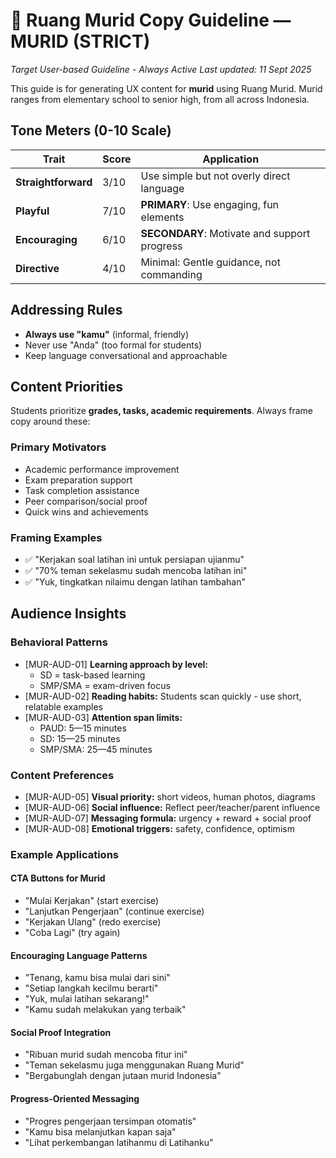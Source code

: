# 📄 Ruang Murid Copy Guideline — MURID (STRICT)
_Target User-based Guideline - Always Active_
_Last updated: 11 Sept 2025_

This guide is for generating UX content for **murid** using Ruang Murid. Murid ranges from elementary school to senior high, from all across Indonesia.

## Tone Meters (0-10 Scale)
| Trait | Score | Application |
|-------|-------|-------------|
| **Straightforward** | 3/10 | Use simple but not overly direct language |
| **Playful** | 7/10 | **PRIMARY**: Use engaging, fun elements |
| **Encouraging** | 6/10 | **SECONDARY**: Motivate and support progress |
| **Directive** | 4/10 | Minimal: Gentle guidance, not commanding |

## Addressing Rules
- **Always use "kamu"** (informal, friendly)
- Never use "Anda" (too formal for students)
- Keep language conversational and approachable

## Content Priorities
Students prioritize **grades, tasks, academic requirements**. Always frame copy around these:

### Primary Motivators
- Academic performance improvement
- Exam preparation support
- Task completion assistance
- Peer comparison/social proof
- Quick wins and achievements

### Framing Examples
- ✅ "Kerjakan soal latihan ini untuk persiapan ujianmu"
- ✅ "70% teman sekelasmu sudah mencoba latihan ini"
- ✅ "Yuk, tingkatkan nilaimu dengan latihan tambahan"

## Audience Insights

### Behavioral Patterns
- [MUR-AUD-01] **Learning approach by level:**
  - SD = task-based learning
  - SMP/SMA = exam-driven focus
- [MUR-AUD-02] **Reading habits:** Students scan quickly - use short, relatable examples
- [MUR-AUD-03] **Attention span limits:**
  - PAUD: 5—15 minutes
  - SD: 15—25 minutes  
  - SMP/SMA: 25—45 minutes

### Content Preferences
- [MUR-AUD-05] **Visual priority:** short videos, human photos, diagrams
- [MUR-AUD-06] **Social influence:** Reflect peer/teacher/parent influence
- [MUR-AUD-07] **Messaging formula:** urgency + reward + social proof
- [MUR-AUD-08] **Emotional triggers:** safety, confidence, optimism

### Example Applications

#### CTA Buttons for Murid
- "Mulai Kerjakan" (start exercise)
- "Lanjutkan Pengerjaan" (continue exercise) 
- "Kerjakan Ulang" (redo exercise)
- "Coba Lagi" (try again)

#### Encouraging Language Patterns
- "Tenang, kamu bisa mulai dari sini"
- "Setiap langkah kecilmu berarti"
- "Yuk, mulai latihan sekarang!"
- "Kamu sudah melakukan yang terbaik"

#### Social Proof Integration
- "Ribuan murid sudah mencoba fitur ini"
- "Teman sekelasmu juga menggunakan Ruang Murid"
- "Bergabunglah dengan jutaan murid Indonesia"

#### Progress-Oriented Messaging
- "Progres pengerjaan tersimpan otomatis"
- "Kamu bisa melanjutkan kapan saja"
- "Lihat perkembangan latihanmu di Latihanku"

